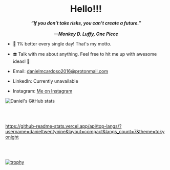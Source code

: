 <div id="header" align="center">
</div>

  <h1 align="center">
    Hello!!!
  </h1>
  <p align="center">
    <strong>
      <i>
        “If you don’t take risks, you can’t create a future.”<br><br>—Monkey D. Luffy, One Piece
      </i>
    </strong>
  </p>
  
  - :seedling: 1% better every single day! That's my motto.
  
  - :phone: Talk with me about anything. Feel free to hit me up with awesome ideas! :exploding_head:
  - Email: danielmcardoso2016@protonmail.com
  - LinkedIn: Currently unavailable
  - Instagram: <a href="https://www.instagram.com/onepercentdan/">Me on Instagram</a>
  
![Daniel's GitHub stats](https://github-readme-stats.vercel.app/api?username=danieltwentynine&theme=tokyonight&show_icons=true)

<br><br>

https://github-readme-stats.vercel.app/api/top-langs/?username=danieltwentynine&layout=compact&langs_count=7&theme=tokyonight

<br><br>

[![trophy](https://github-profile-trophy.vercel.app/?username=danieltwentynine&theme=onedark)](https://github.com/ryo-ma/github-profile-trophy)

